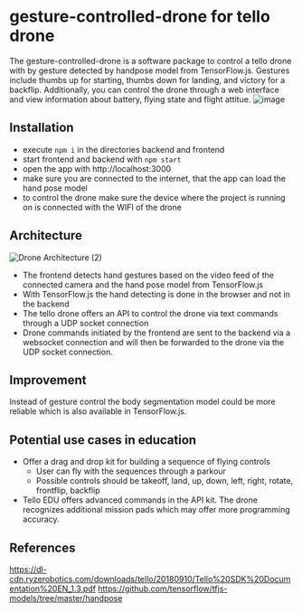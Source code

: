 # gesture-controlled-drone for tello drone
The gesture-controlled-drone is a software package to control a tello drone with by gesture detected by handpose model from TensorFlow.js. Gestures include thumbs up for starting, thumbs down for landing, and victory for a backflip. Additionally, you can control the drone through a web interface and view information about battery, flying state and flight attitue.
![image](https://user-images.githubusercontent.com/18613510/130768871-84f6f641-54b5-4593-b922-55e86122370a.png)


## Installation
- execute `npm i` in the directories backend and frontend
- start frontend and backend with `npm start`
- open the app with http://localhost:3000
- make sure you are connected to the internet, that the app can load the hand pose model
- to control the drone make sure the device where the project is running on is connected with the WIFI of the drone

## Architecture
![Drone Architecture (2)](https://user-images.githubusercontent.com/18613510/130760587-59282b9b-54a0-493a-8c55-3a8897760750.jpg)
- The frontend detects hand gestures based on the video feed of the connected camera and the hand pose model from TensorFlow.js
- With TensorFlow.js the hand detecting is done in the browser and not in the backend
- The tello drone offers an API to control the drone via text commands through a UDP socket connection
- Drone commands initiated by the frontend are sent to the backend via a websocket connection and will then be forwarded to the drone via the UDP socket connection.

## Improvement
Instead of gesture control the body segmentation model could be more reliable which is also available in TensorFlow.js.

## Potential use cases in education
- Offer a drag and drop kit for building a sequence of flying controls
  - User can fly with the sequences through a parkour
  - Possible controls should be takeoff, land, up, down, left, right, rotate, frontflip, backflip
- Tello EDU offers advanced commands in the API kit. The drone recognizes additional mission pads which may offer more programming accuracy.  

## References

https://dl-cdn.ryzerobotics.com/downloads/tello/20180910/Tello%20SDK%20Documentation%20EN_1.3.pdf
https://github.com/tensorflow/tfjs-models/tree/master/handpose



